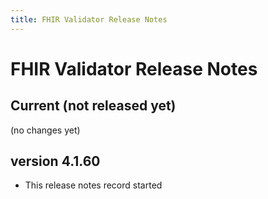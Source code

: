 ```yaml
---
title: FHIR Validator Release Notes
---
```


# FHIR Validator Release Notes

## Current (not released yet)

(no changes yet)


## version 4.1.60

* This release notes record started

